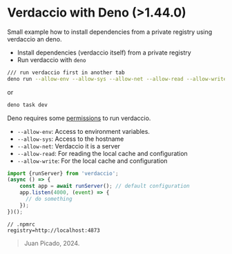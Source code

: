 # Verdaccio with Deno (>1.44.0)

Small example how to install dependencies from a private registry using verdaccio an deno.

- Install dependencies (verdaccio itself) from a private registry
- Run verdaccio with `deno`

```bash
/// run verdaccio first in another tab
deno run --allow-env --allow-sys --allow-net --allow-read --allow-write main.ts
```
or 

```bash
deno task dev 
```

Deno requires some [permissions](https://docs.deno.com/runtime/manual/basics/permissions) to run verdaccio.

- `--allow-env`: Access to environment variables.
- `--allow-sys`: Access to the hostname
- `--allow-net`: Verdaccio it is a server
- `--allow-read`: For reading the local cache and configuration
- `--allow-write`: For the local cache and configuration

```typescript
import {runServer} from 'verdaccio';
(async () => {
    const app = await runServer(); // default configuration
    app.listen(4000, (event) => {
      // do something
    });
})();
```

```
// .npmrc
registry=http://localhost:4873
```

> Juan Picado, 2024.
